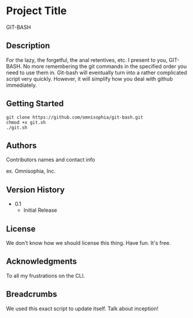 # Project Title

GIT-BASH

## Description

For the lazy, the forgetful, the anal retentives, etc.  I present to you, GIT-BASH.  No more remembering the git commands in the specified order you need to use them in.  Git-bash will eventually turn into a rather complicated script very quickly. However, it will simplify how you deal with github immediately.  

## Getting Started

```
git clone https://github.com/omnisophia/git-bash.git
chmod +x git.sh
./git.sh

```

## Authors

Contributors names and contact info

ex. Omnisophia, Inc.

## Version History

* 0.1
    * Initial Release

## License

We don't know how we should license this thing.  Have fun. It's free. 

## Acknowledgments

To all my frustrations on the CLI.



## Breadcrumbs

We used this exact script to update itself. Talk about inception! 
